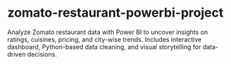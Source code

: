 # zomato-restaurant-powerbi-project
Analyze Zomato restaurant data with Power BI to uncover insights on ratings, cuisines, pricing, and city-wise trends. Includes interactive dashboard, Python-based data cleaning, and visual storytelling for data-driven decisions.
